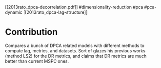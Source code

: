 [[2013rato_dpca-decorrelation.pdf]]
#dimensionality-reduction #pca #pca-dynamic
[[2013rato_dpca-lag-structure]]

# Contribution 

   Compares a bunch of DPCA related models with different methods to compute lag, metrics, and datasets. Sort of glazes his previous works (method LS2) for the DR metrics, and claims that DR metrics are much better than current MSPC ones. 
